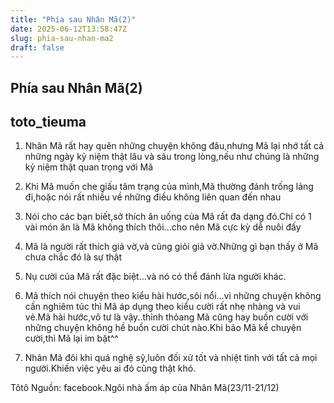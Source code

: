 ```yaml
---
title: "Phía sau Nhân Mã(2)"
date: 2025-06-12T13:58:47Z
slug: phia-sau-nhan-ma2
draft: false
---
```


## Phía sau Nhân Mã(2)

## toto_tieuma

1. Nhân Mã rất hay quên những chuyện không đâu,nhưng Mã lại nhớ tất cả những ngày kỷ niệm thật lâu và sâu trong lòng,nếu như chúng là những kỷ niệm thật quan trọng với Mã

2. Khi Mã muốn che giấu tâm trạng của mình,Mã thường đánh trống lảng đi,hoặc nói rất nhiều về những điều không liên quan đến nhau

3. Nói cho các bạn biết,sở thích ăn uống của Mã rất đa dạng đó.Chỉ có 1 vài món ăn là Mã không thích thôi...cho nên Mã cực kỳ dễ nuôi đấy

4. Mã là người rất thích giả vờ,và cũng giỏi giả vờ.Những gì bạn thấy ở Mã chưa chắc đó là sự thật

5. Nụ cười của Mã rất đặc biệt...và nó có thể đánh lừa người khác.

6. Mã thích nói chuyện theo kiểu hài hước,sôi nổi...vì những chuyện không cần nghiêm túc thì Mã áp dụng theo kiểu cười rất nhẹ nhàng và vui vẻ.Mã hài hước,vô tư là vậy..thỉnh thỏang Mã cũng hay buồn cười với những chuyện không hề buồn cười chút nào.Khi bảo Mã kể chuyện cười,thì Mã lại im bặt^^

7. Nhân Mã đôi khi quá nghệ sỹ,luôn đối xử tốt và nhiệt tình với tất cả mọi người.Khiến việc yêu ai đó cũng thật khó.

Tôtô
Nguồn: facebook.Ngôi nhà ấm áp của Nhân Mã(23/11-21/12)
